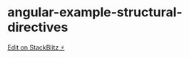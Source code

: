 # angular-example-structural-directives

[Edit on StackBlitz ⚡️](https://stackblitz.com/edit/angular-z2h-example-structural-directives-nk)

